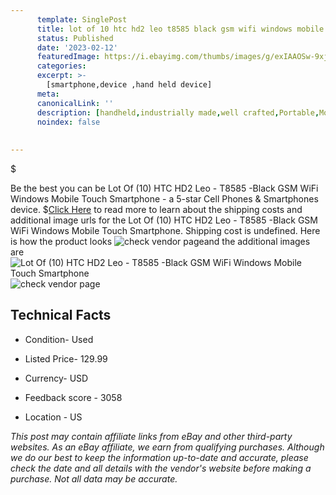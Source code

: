 ```yaml
---
      template: SinglePost
      title: lot of 10 htc hd2 leo t8585 black gsm wifi windows mobile touch smartphone
      status: Published
      date: '2023-02-12'
      featuredImage: https://i.ebayimg.com/thumbs/images/g/exIAAOSw-9xj5Qrb/s-l225.jpg
      categories: 
      excerpt: >-
        [smartphone,device ,hand held device]
      meta:
      canonicalLink: ''
      description: [handheld,industrially made,well crafted,Portable,Mobile,Compact,Convenient,Lightweight,Maneuverable,Man-portable,Miniature,Carriable,Hand-held,Light,Holdable,Transportable,Mobile device,Pocket-sized,On-the-go,Wireless,Cordless,Compact size,Convenient size, smartphone,device ,hand held device]
      noindex: false
      
        
---
```

$

Be the best you can be  Lot Of (10) HTC HD2 Leo - T8585 -Black GSM WiFi Windows Mobile Touch Smartphone - a 5-star Cell Phones & Smartphones device.
$[Click Here](https://www.ebay.com/itm/115701221725?hash=item1af054895d%3Ag%3AexIAAOSw-9xj5Qrb&mkevt=1&mkcid=1&mkrid=711-53200-19255-0&campid=%253CePNCampaignId%253E&customid=%253CreferenceId%253E&toolid=10049) to read more to learn about the shipping costs and additional image urls for the Lot Of (10) HTC HD2 Leo - T8585 -Black GSM WiFi Windows Mobile Touch Smartphone. Shipping cost is undefined. Here is how the product looks ![check vendor page](https://i.ebayimg.com/thumbs/images/g/exIAAOSw-9xj5Qrb/s-l225.jpg)and the additional images are![Lot Of (10) HTC HD2 Leo - T8585 -Black GSM WiFi Windows Mobile Touch Smartphone](https://i.ebayimg.com/images/g/exIAAOSw-9xj5Qrb/s-l1600.jpg)![check vendor page](https://origin-galleryplus.ebayimg.com/ws/web/115701221725_2_0_1/225x225.jpg,https://origin-galleryplus.ebayimg.com/ws/web/115701221725_3_0_1/225x225.jpg,https://origin-galleryplus.ebayimg.com/ws/web/115701221725_4_0_1/225x225.jpg,https://origin-galleryplus.ebayimg.com/ws/web/115701221725_5_0_1/225x225.jpg,https://origin-galleryplus.ebayimg.com/ws/web/115701221725_6_0_1/225x225.jpg)



 ## Technical Facts 



     
      

 - Condition- Used 


      

 - Listed Price- 129.99 


      

 - Currency- USD 


      

 - Feedback score - 3058 


      

 - Location - US 


      
      

 *_This post may contain affiliate links from eBay and other third-party websites. As an eBay affiliate, we earn from qualifying purchases. Although we do our best to keep the information up-to-date and accurate, please check the date and all details with the vendor's website before making a purchase. Not all data may be accurate._*






